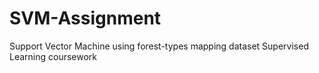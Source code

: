 # SVM-Assignment
Support Vector Machine using forest-types mapping dataset
Supervised Learning coursework
